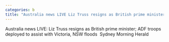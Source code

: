 ```yaml
---
categories: b
title: "Australia news LIVE Liz Truss resigns as British prime minister ADF troops deployed to assist with Victoria NSW floods  Sydney Morning Herald"
---
```

Australia news LIVE: Liz Truss resigns as British prime minister; ADF troops deployed to assist with Victoria, NSW floods&nbsp;&nbsp;Sydney Morning Herald